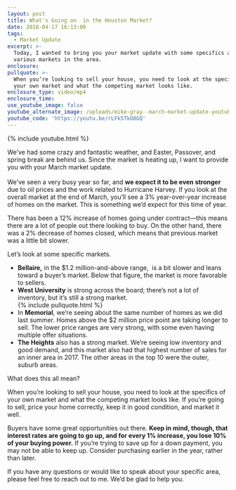 ```yaml
---
layout: post
title: What's Going on  in the Houston Market?
date: 2018-04-17 16:13:00
tags:
  - Market Update
excerpt: >-
  Today, I wanted to bring you your market update with some specifics about
  various markets in the area.
enclosure:
pullquote: >-
  When you’re looking to sell your house, you need to look at the specifics of
  your own market and what the competing market looks like.
enclosure_type: video/mp4
enclosure_time:
use_youtube_image: false
youtube_alternate_image: /uploads/mike-gray--march-market-update-youtube.jpg
youtube_code: 'https://youtu.be/rLFk5TkO8GQ'
---
```


{% include youtube.html %}

We’ve had some crazy and fantastic weather, and Easter, Passover, and spring break are behind us. Since the market is heating up, I want to provide you with your March market update.<br><br>We’ve seen a very busy year so far, and **we expect it to be even stronger** due to oil prices and the work related to Hurricane Harvey. If you look at the overall market at the end of March, you’ll see a 3% year-over-year increase of homes on the market. This is something we’d expect for this time of year.

There has been a 12% increase of homes going under contract—this means there are a lot of people out there looking to buy. On the other hand, there was a 2% decrease of homes closed, which means that previous market was a little bit slower.

Let’s look at some specific markets.

* **Bellaire,** in the $1.2 million-and-above range, &nbsp;is a bit slower and leans toward a buyer’s market. Below that figure, the market is more favorable to sellers.
* **West University** is strong across the board; there’s not a lot of inventory, but it’s still a strong market.<br>{% include pullquote.html %}
* In **Memorial**, we’re seeing about the same number of homes as we did last summer. Homes above the $2 million price point are taking longer to sell. The lower price ranges are very strong, with some even having multiple offer situations.
* **The Heights** also has a strong market. We’re seeing low inventory and good demand, and this market also had that highest number of sales for an inner area in 2017. The other areas in the top 10 were the outer, suburb areas.

What does this all mean?

When you’re looking to sell your house, you need to look at the specifics of your own market and what the competing market looks like. If you’re going to sell, price your home correctly, keep it in good condition, and market it well.

Buyers have some great opportunities out there. **Keep in mind, though, that interest rates are going to go up, and for every 1% increase, you lose 10% of your buying power.** If you’re trying to save up for a down payment, you may not be able to keep up. Consider purchasing earlier in the year, rather than later.

If you have any questions or would like to speak about your specific area, please feel free to reach out to me. We’d be glad to help you.
